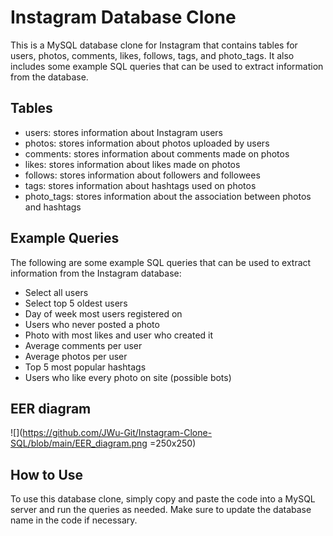 # Instagram Database Clone
This is a MySQL database clone for Instagram that contains tables for users, photos, comments, likes, follows, tags, and photo_tags. It also includes some example SQL queries that can be used to extract information from the database.


## Tables
- users: stores information about Instagram users
- photos: stores information about photos uploaded by users
- comments: stores information about comments made on photos
- likes: stores information about likes made on photos
- follows: stores information about followers and followees
- tags: stores information about hashtags used on photos
- photo_tags: stores information about the association between photos and hashtags


## Example Queries
The following are some example SQL queries that can be used to extract information from the Instagram database:

- Select all users
- Select top 5 oldest users
- Day of week most users registered on
- Users who never posted a photo
- Photo with most likes and user who created it
- Average comments per user
- Average photos per user
- Top 5 most popular hashtags
- Users who like every photo on site (possible bots)


## EER diagram

![](https://github.com/JWu-Git/Instagram-Clone-SQL/blob/main/EER_diagram.png =250x250)

## How to Use
To use this database clone, simply copy and paste the code into a MySQL server and run the queries as needed. Make sure to update the database name in the code if necessary.
